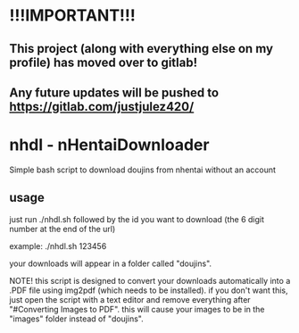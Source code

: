 # !!!IMPORTANT!!!
## This project (along with everything else on my profile) has moved over to gitlab! 
## Any future updates will be pushed to https://gitlab.com/justjulez420/

# nhdl - nHentaiDownloader
Simple bash script to download doujins from nhentai without an account

## usage
just run 
./nhdl.sh
followed by the id you want to download (the 6 digit number at the end of the url)

example:
./nhdl.sh 123456

your downloads will appear in a folder called "doujins".


NOTE!
this script is designed to convert your downloads automatically into a .PDF file using img2pdf (which needs to be installed).
if you don't want this, just open the script with a text editor and remove everything after "#Converting Images to PDF".
this will cause your images to be in the "images" folder instead of "doujins".
